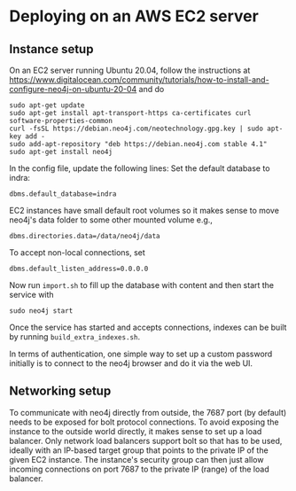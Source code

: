 Deploying on an AWS EC2 server
==============================

Instance setup
--------------
On an EC2 server running Ubuntu 20.04, follow the instructions at
https://www.digitalocean.com/community/tutorials/how-to-install-and-configure-neo4j-on-ubuntu-20-04
and do

```
sudo apt-get update
sudo apt-get install apt-transport-https ca-certificates curl software-properties-common
curl -fsSL https://debian.neo4j.com/neotechnology.gpg.key | sudo apt-key add -
sudo add-apt-repository "deb https://debian.neo4j.com stable 4.1"
sudo apt-get install neo4j
```

In the config file, update the following lines:
Set the default database to indra:
```
dbms.default_database=indra
```
EC2 instances have small default root volumes so it makes sense to move
neo4j's data folder to some other mounted volume e.g.,
```
dbms.directories.data=/data/neo4j/data
```
To accept non-local connections, set
```
dbms.default_listen_address=0.0.0.0
```

Now run `import.sh` to fill up the database with content and then start
the service with
```
sudo neo4j start
```

Once the service has started and accepts connections, indexes can be built 
by running `build_extra_indexes.sh`.

In terms of authentication, one simple way to set up a custom password
initially is to connect to the neo4j browser and do it via the web UI.

Networking setup
----------------
To communicate with neo4j directly from outside, the 7687 port (by default)
needs to be exposed for bolt protocol connections. To avoid exposing the
instance to the outside world directly, it makes sense to set up a load
balancer. Only network load balancers support bolt so that has to be used,
ideally with an IP-based target group that points to the private IP of the
given EC2 instance. The instance's security group can then just allow
incoming connections on port 7687 to the private IP (range) of the load
balancer.
